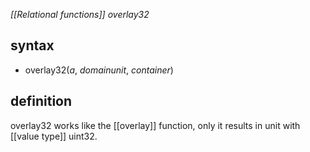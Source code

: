 *[[Relational functions]] overlay32*

## syntax

- overlay32(*a*, *domainunit*, *container*)

## definition

overlay32 works like the [[overlay]] function, only it results in unit with [[value type]] uint32.